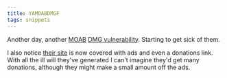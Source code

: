 ```yaml
---
title: YAMOABDMGF
tags: snippets
---
```


Another day, another [MOAB](http://www.wincent.com/a/about/wincent/weblog/archives/apple/moab/) [DMG vulnerability](http://projects.info-pull.com/moab/MOAB-12-01-2007.html). Starting to get sick of them.

I also notice [their site](http://projects.info-pull.com/moab/) is now covered with ads and even a donations link. With all the ill will they've generated I can't imagine they'd get many donations, although they might make a small amount off the ads.
